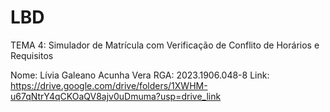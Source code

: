 # LBD

TEMA 4: Simulador de Matrícula com Verificação de Conflito de Horários e Requisitos

Nome: Lívia Galeano Acunha Vera
RGA: 2023.1906.048-8
Link: https://drive.google.com/drive/folders/1XWHM-u67qNtrY4qCKOaQV8ajv0uDmuma?usp=drive_link

